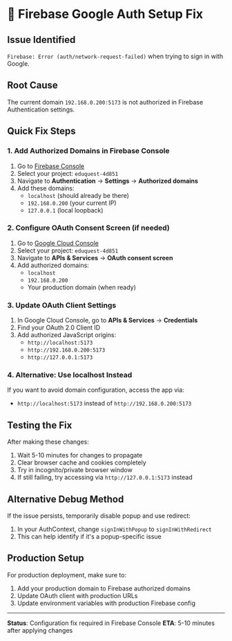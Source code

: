 # 🔧 **Firebase Google Auth Setup Fix**

## **Issue Identified**
`Firebase: Error (auth/network-request-failed)` when trying to sign in with Google.

## **Root Cause**
The current domain `192.168.0.200:5173` is not authorized in Firebase Authentication settings.

## **Quick Fix Steps**

### **1. Add Authorized Domains in Firebase Console**

1. Go to [Firebase Console](https://console.firebase.google.com/)
2. Select your project: `eduquest-4d851`
3. Navigate to **Authentication** → **Settings** → **Authorized domains**
4. Add these domains:
   - `localhost` (should already be there)
   - `192.168.0.200` (your current IP)
   - `127.0.0.1` (local loopback)

### **2. Configure OAuth Consent Screen (if needed)**

1. Go to [Google Cloud Console](https://console.cloud.google.com/)
2. Select your project: `eduquest-4d851`
3. Navigate to **APIs & Services** → **OAuth consent screen**
4. Add authorized domains:
   - `localhost`
   - `192.168.0.200`
   - Your production domain (when ready)

### **3. Update OAuth Client Settings**

1. In Google Cloud Console, go to **APIs & Services** → **Credentials**
2. Find your OAuth 2.0 Client ID
3. Add authorized JavaScript origins:
   - `http://localhost:5173`
   - `http://192.168.0.200:5173`
   - `http://127.0.0.1:5173`

### **4. Alternative: Use localhost Instead**

If you want to avoid domain configuration, access the app via:
- `http://localhost:5173` instead of `http://192.168.0.200:5173`

## **Testing the Fix**

After making these changes:
1. Wait 5-10 minutes for changes to propagate
2. Clear browser cache and cookies completely
3. Try in incognito/private browser window
4. If still failing, try accessing via `http://127.0.0.1:5173` instead

## **Alternative Debug Method**

If the issue persists, temporarily disable popup and use redirect:
1. In your AuthContext, change `signInWithPopup` to `signInWithRedirect`
2. This can help identify if it's a popup-specific issue

## **Production Setup**

For production deployment, make sure to:
1. Add your production domain to Firebase authorized domains
2. Update OAuth client with production URLs
3. Update environment variables with production Firebase config

---

**Status**: Configuration fix required in Firebase Console
**ETA**: 5-10 minutes after applying changes